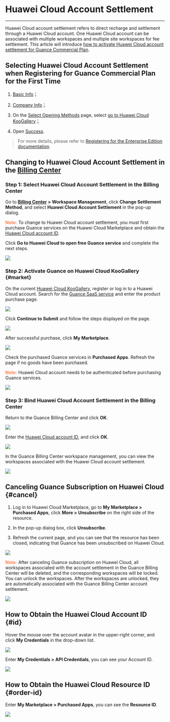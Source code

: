 # Huawei Cloud Account Settlement
---

Huawei Cloud account settlement refers to direct recharge and settlement through a Huawei Cloud account. One Huawei Cloud account can be associated with multiple workspaces and multiple site workspaces for fee settlement. This article will introduce <u>how to activate Huawei Cloud account settlement for Guance Commercial Plan</u>.

## Selecting Huawei Cloud Account Settlement when Registering for Guance Commercial Plan for the First Time

1. [Basic Info](../commercial-register.md#info)；

2. [Company Info](../commercial-register.md#corporate)；

3. On the [Select Opening Methods](../commercial-register.md#methods) page, select [go to Huawei Cloud KooGallery](#market)；

4. Open [Success](../commercial-register.md#success).

> For more details, please refer to [Registering for the Enterprise Edition documentation](../../billing/commercial-register.md).

## Changing to Huawei Cloud Account Settlement in the [Billing Center](https://boss.guance.com/#/signin)

### Step 1: Select Huawei Cloud Account Settlement in the Billing Center

Go to **[Billing Center](https://boss.guance.com/#/signin) > Workspace Management**, click **Change Settlement Method**, and select **Huawei Cloud Account Settlement** in the pop-up dialog.

<font color=coral>**Note:**</font> To change to Huawei Cloud account settlement, you must first purchase Guance services on the Huawei Cloud Marketplace and obtain the [Huawei Cloud account ID](#id).

Click **Go to Huawei Cloud to open free Guance service** and complete the next steps.

![](../img/13.huaweicloud_19.png)

### Step 2: Activate Guance on Huawei Cloud KooGallery {#market}

On the current [Huawei Cloud KooGallery](https://marketplace.huaweicloud.com/intl/), register or log in to a Huawei Cloud account. Search for the [Guance SaaS service](https://marketplace.huaweicloud.com/contents/8990a122-f456-43a4-892c-a458be31e336#productid=OFFI845592654693900288) and enter the product purchase page.

![](../img/13.huaweicloud_1.png)


Click **Continue to Submit** and follow the steps displayed on the page.

![](../img/13.huaweicloud_3.png)

After successful purchase, click **My Marketplace**.

![](../img/13.huaweicloud_4.png)

Check the purchased Guance services in **Purchased Apps**. Refresh the page if no goods have been purchased.

<font color=coral>**Note:**</font> Huawei Cloud account needs to be authenticated before purchasing Guance services.

![](../img/13.huaweicloud_6.png)

### Step 3: Bind Huawei Cloud Account Settlement in the Billing Center

Return to the Guance Billing Center and click **OK**.

![](../img/13.huaweicloud_19.1.png)

Enter the [Huawei Cloud account ID](#id), and click **OK**.

![](../img/13.huaweicloud_19.2.png)

In the Guance Billing Center workspace management, you can view the workspaces associated with the Huawei Cloud account settlement.

![](../img/13.huaweicloud_21.png)


## Canceling Guance Subscription on Huawei Cloud {#cancel}

1. Log in to Huawei Cloud Marketplace, go to **My Marketplace > Purchased Apps**, click **More > Unsubscribe** on the right side of the resource.

2. In the pop-up dialog box, click **Unsubscribe**.

3. Refresh the current page, and you can see that the resource has been closed, indicating that Guance has been unsubscribed on Huawei Cloud.

![](../img/13.huaweicloud_26.png)

<font color=coral>**Note:**</font> After canceling Guance subscription on Huawei Cloud, all workspaces associated with the account settlement in the Guance Billing Center will be deleted, and the corresponding workspaces will be locked. You can unlock the workspaces. After the workspaces are unlocked, they are automatically associated with the Guance Billing Center account settlement.

![](../img/13.huaweicloud_26.1.png)

## How to Obtain the Huawei Cloud Account ID {#id}

Hover the mouse over the account avatar in the upper-right corner, and click **My Credentials** in the drop-down list.

![](../img/1.huaweicloud_6.png)

Enter **My Credentials > API Credentials**, you can see your Account ID. 

![](../img/1.huaweicloud_8.png)

## How to Obtain the Huawei Cloud Resource ID {#order-id}

Enter **My Marketplace > Purchased Apps**, you can see the **Resource ID**.

![](../img/1.huaweicloud_5.png)